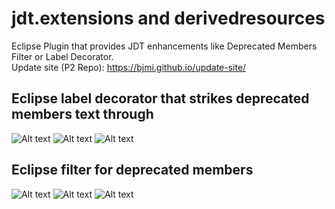 # jdt.extensions and derivedresources
Eclipse Plugin that provides JDT enhancements like Deprecated Members Filter or Label Decorator.  
Update site (P2 Repo): https://bjmi.github.io/update-site/

## Eclipse label decorator that strikes deprecated members text through
![Alt text](../gh-pages/images/dep_members_decorator1.png?raw=true)
![Alt text](../gh-pages/images/dep_members_decorator2.png?raw=true)
![Alt text](../gh-pages/images/dep_members_decorator3.png?raw=true)

## Eclipse filter for deprecated members
![Alt text](../gh-pages/images/dep_members_filter1.png?raw=true)
![Alt text](../gh-pages/images/dep_members_filter2.png?raw=true)
![Alt text](../gh-pages/images/dep_members_filter3.png?raw=true)
